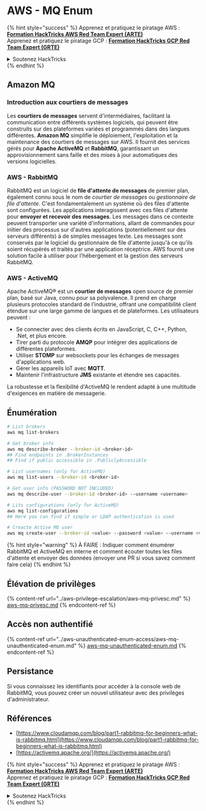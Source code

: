 # AWS - MQ Enum

{% hint style="success" %}
Apprenez et pratiquez le piratage AWS :<img src="/.gitbook/assets/image.png" alt="" data-size="line">[**Formation HackTricks AWS Red Team Expert (ARTE)**](https://training.hacktricks.xyz/courses/arte)<img src="/.gitbook/assets/image.png" alt="" data-size="line">\
Apprenez et pratiquez le piratage GCP : <img src="/.gitbook/assets/image (2).png" alt="" data-size="line">[**Formation HackTricks GCP Red Team Expert (GRTE)**<img src="/.gitbook/assets/image (2).png" alt="" data-size="line">](https://training.hacktricks.xyz/courses/grte)

<details>

<summary>Soutenez HackTricks</summary>

* Consultez les [**plans d'abonnement**](https://github.com/sponsors/carlospolop)!
* **Rejoignez le** 💬 [**groupe Discord**](https://discord.gg/hRep4RUj7f) ou le [**groupe Telegram**](https://t.me/peass) ou **suivez-nous** sur **Twitter** 🐦 [**@hacktricks\_live**](https://twitter.com/hacktricks\_live)**.**
* **Partagez des astuces de piratage en soumettant des PR aux** [**HackTricks**](https://github.com/carlospolop/hacktricks) et [**HackTricks Cloud**](https://github.com/carlospolop/hacktricks-cloud) github repos.

</details>
{% endhint %}

## Amazon MQ

### Introduction aux courtiers de messages
Les **courtiers de messages** servent d'intermédiaires, facilitant la communication entre différents systèmes logiciels, qui peuvent être construits sur des plateformes variées et programmés dans des langues différentes. **Amazon MQ** simplifie le déploiement, l'exploitation et la maintenance des courtiers de messages sur AWS. Il fournit des services gérés pour **Apache ActiveMQ** et **RabbitMQ**, garantissant un approvisionnement sans faille et des mises à jour automatiques des versions logicielles.

### AWS - RabbitMQ
RabbitMQ est un logiciel de **file d'attente de messages** de premier plan, également connu sous le nom de _courtier de messages_ ou _gestionnaire de file d'attente_. C'est fondamentalement un système où des files d'attente sont configurées. Les applications interagissent avec ces files d'attente pour **envoyer et recevoir des messages**. Les messages dans ce contexte peuvent transporter une variété d'informations, allant de commandes pour initier des processus sur d'autres applications (potentiellement sur des serveurs différents) à de simples messages texte. Les messages sont conservés par le logiciel du gestionnaire de file d'attente jusqu'à ce qu'ils soient récupérés et traités par une application réceptrice. AWS fournit une solution facile à utiliser pour l'hébergement et la gestion des serveurs RabbitMQ.

### AWS - ActiveMQ
Apache ActiveMQ® est un **courtier de messages** open source de premier plan, basé sur Java, connu pour sa polyvalence. Il prend en charge plusieurs protocoles standard de l'industrie, offrant une compatibilité client étendue sur une large gamme de langues et de plateformes. Les utilisateurs peuvent :

- Se connecter avec des clients écrits en JavaScript, C, C++, Python, .Net, et plus encore.
- Tirer parti du protocole **AMQP** pour intégrer des applications de différentes plateformes.
- Utiliser **STOMP** sur websockets pour les échanges de messages d'applications web.
- Gérer les appareils IoT avec **MQTT**.
- Maintenir l'infrastructure **JMS** existante et étendre ses capacités.

La robustesse et la flexibilité d'ActiveMQ le rendent adapté à une multitude d'exigences en matière de messagerie.


## Énumération
```bash
# List brokers
aws mq list-brokers

# Get broker info
aws mq describe-broker --broker-id <broker-id>
## Find endpoints in .BrokerInstances
## Find if public accessible in .PubliclyAccessible

# List usernames (only for ActiveMQ)
aws mq list-users --broker-id <broker-id>

# Get user info (PASSWORD NOT INCLUDED)
aws mq describe-user --broker-id <broker-id> --username <username>

# Lits configurations (only for ActiveMQ)
aws mq list-configurations
## Here you can find if simple or LDAP authentication is used

# Creacte Active MQ user
aws mq create-user --broker-id <value> --password <value> --username <value> --console-access
```
{% hint style="warning" %}
À FAIRE : Indiquer comment énumérer RabbitMQ et ActiveMQ en interne et comment écouter toutes les files d'attente et envoyer des données (envoyer une PR si vous savez comment faire cela)
{% endhint %}

## Élévation de privilèges

{% content-ref url="../aws-privilege-escalation/aws-mq-privesc.md" %}
[aws-mq-privesc.md](../aws-privilege-escalation/aws-mq-privesc.md)
{% endcontent-ref %}

## Accès non authentifié

{% content-ref url="../aws-unauthenticated-enum-access/aws-mq-unauthenticated-enum.md" %}
[aws-mq-unauthenticated-enum.md](../aws-unauthenticated-enum-access/aws-mq-unauthenticated-enum.md)
{% endcontent-ref %}

## Persistance

Si vous connaissez les identifiants pour accéder à la console web de RabbitMQ, vous pouvez créer un nouvel utilisateur avec des privilèges d'administrateur.

## Références

* [https://www.cloudamqp.com/blog/part1-rabbitmq-for-beginners-what-is-rabbitmq.html](https://www.cloudamqp.com/blog/part1-rabbitmq-for-beginners-what-is-rabbitmq.html)
* [https://activemq.apache.org/](https://activemq.apache.org/)

{% hint style="success" %}
Apprenez et pratiquez le piratage AWS :<img src="/.gitbook/assets/image.png" alt="" data-size="line">[**Formation HackTricks AWS Red Team Expert (ARTE)**](https://training.hacktricks.xyz/courses/arte)<img src="/.gitbook/assets/image.png" alt="" data-size="line">\
Apprenez et pratiquez le piratage GCP : <img src="/.gitbook/assets/image (2).png" alt="" data-size="line">[**Formation HackTricks GCP Red Team Expert (GRTE)**<img src="/.gitbook/assets/image (2).png" alt="" data-size="line">](https://training.hacktricks.xyz/courses/grte)

<details>

<summary>Soutenez HackTricks</summary>

* Consultez les [**plans d'abonnement**](https://github.com/sponsors/carlospolop)!
* **Rejoignez** 💬 le [**groupe Discord**](https://discord.gg/hRep4RUj7f) ou le [**groupe Telegram**](https://t.me/peass) ou **suivez-nous** sur **Twitter** 🐦 [**@hacktricks\_live**](https://twitter.com/hacktricks\_live)**.**
* **Partagez des astuces de piratage en soumettant des PR aux** [**HackTricks**](https://github.com/carlospolop/hacktricks) et [**HackTricks Cloud**](https://github.com/carlospolop/hacktricks-cloud) github repos.

</details>
{% endhint %}
